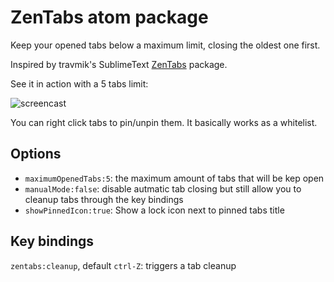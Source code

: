 # ZenTabs atom package

Keep your opened tabs below a maximum limit, closing the oldest one first.

Inspired by travmik's SublimeText [ZenTabs](https://github.com/travmik/ZenTabs) package.

See it in action with a 5 tabs limit:

![screencast](http://i.imgur.com/nxx4E1y.gif)

You can right click tabs to pin/unpin them. It basically works as a whitelist.

## Options
* `maximumOpenedTabs:5`: the maximum amount of tabs that will be kep open
* `manualMode:false`: disable autmatic tab closing but still allow you to cleanup tabs through the key bindings
* `showPinnedIcon:true`: Show a lock icon next to pinned tabs title

## Key bindings

`zentabs:cleanup`, default `ctrl-Z`: triggers a tab cleanup

